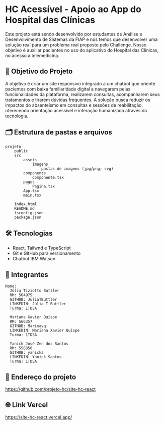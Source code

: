 # HC Acessível - Apoio ao App do Hospital das Clínicas

Este projeto está sendo desenvolvido por estudantes de Análise e Desenvolvimento de Sistemas da FIAP e nós temos que desenvolver uma solução real para um problema real proposto pelo Challenge. Nosso objetivo é auxiliar pacientes no uso do aplicativo do Hospital das Clínicas, no acesso a telemedicina.

## 🎯 Objetivo do Projeto

A objetivo é criar um site responsivo integrado a um chatbot que oriente pacientes com baixa familiaridade digital a navegarem pelas funcionalidades da plataforma, realizarem consultas, acompanharem seus tratamentos e tirarem dúvidas frequentes. A solução busca reduzir os impactos do absenteísmo em consultas e sessões de reabilitação, oferecendo orientação acessível e interação humanizada através da tecnologia.


## 🗂️ Estrutura de pastas e arquivos

    projeto
        public
        src
            assets
                imagens
                    pastas de imagens (jpg/png; svg)
            components
                Componente.tsx
            pages
                Pagina.tsx
            App.tsx
            main.tsx

        index.html
        README.md
        tsconfig.json
        package.json

## 🛠 Tecnologias

- React, Tailwnd e TypeScript
- Git e GitHub para versionamento
- Chatbot IBM Watson


## 👥 Integrantes

    Nome: 
      Júlia Tiziotto Buttler
      RM: 564975
      GITHUB: JuliaTButtler
      LINKEDIN: Júlia T Buttler
      Turma: 1TDSA

      Mariana Xavier Quispe
      RM: 566357
      GITHUB: Marixavq
      LINKEDIN: Mariana Xavier Quispe
      Turma: 1TDSA

      Yanick José Zen dos Santos
      RM: 558350 
      GITHUB: yanick3
      LINKEDIN: Yanick Santos
      Turma: 1TDSA


## 📂 Endereço do projeto 

https://github.com/projeto-hc/site-hc-react

## 🌐 Link Vercel

https://site-hc-react.vercel.app/
